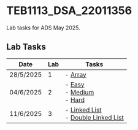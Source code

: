 
# TEB1113_DSA_22011356

Lab tasks for ADS May 2025.

## Lab Tasks

| Date       | Lab | Tasks                                |
|------------|-----|--------------------------------------|
| 28/5/2025  | 1   | - [Array](L1/22011017_harid_L1.cpp)                |
| 04/6/2025  | 2   | - [Easy](L2/22011017_harid_easy.cpp) <br> - [Medium](L2/22011017_harid_Medium.cpp) <br> - [Hard](L2/22011017_harid_Hard.cpp) |
| 11/6/2025  | 3   | - [Linked List](L3/22011017_harid_L3_1.cpp)  <br> - [Double Linked List](L3/22011017_harid_L3_2.cpp)   |

